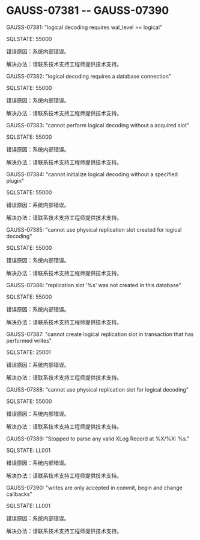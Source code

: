 # GAUSS-07381 -- GAUSS-07390<a name="ZH-CN_TOPIC_0302072946"></a>

GAUSS-07381: "logical decoding requires wal\_level \>= logical"

SQLSTATE: 55000

错误原因：系统内部错误。

解决办法：请联系技术支持工程师提供技术支持。

GAUSS-07382: "logical decoding requires a database connection"

SQLSTATE: 55000

错误原因：系统内部错误。

解决办法：请联系技术支持工程师提供技术支持。

GAUSS-07383: "cannot perform logical decoding without a acquired slot"

SQLSTATE: 55000

错误原因：系统内部错误。

解决办法：请联系技术支持工程师提供技术支持。

GAUSS-07384: "cannot initialize logical decoding without a specified plugin"

SQLSTATE: 55000

错误原因：系统内部错误。

解决办法：请联系技术支持工程师提供技术支持。

GAUSS-07385: "cannot use physical replication slot created for logical decoding"

SQLSTATE: 55000

错误原因：系统内部错误。

解决办法：请联系技术支持工程师提供技术支持。

GAUSS-07386: "replication slot '%s' was not created in this database"

SQLSTATE: 55000

错误原因：系统内部错误。

解决办法：请联系技术支持工程师提供技术支持。

GAUSS-07387: "cannot create logical replication slot in transaction that has performed writes"

SQLSTATE: 25001

错误原因：系统内部错误。

解决办法：请联系技术支持工程师提供技术支持。

GAUSS-07388: "cannot use physical replication slot for logical decoding"

SQLSTATE: 55000

错误原因：系统内部错误。

解决办法：请联系技术支持工程师提供技术支持。

GAUSS-07389: "Stopped to parse any valid XLog Record at %X/%X: %s."

SQLSTATE: LL001

错误原因：系统内部错误。

解决办法：请联系技术支持工程师提供技术支持。

GAUSS-07390: "writes are only accepted in commit, begin and change callbacks"

SQLSTATE: LL001

错误原因：系统内部错误。

解决办法：请联系技术支持工程师提供技术支持。

